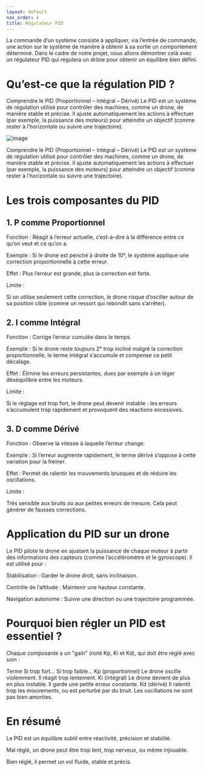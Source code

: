 ```yaml
---
layout: default
nav_order: 4
title: Régulateur PID
---
```


La commande d’un système consiste à appliquer, via l’entrée de commande, une action sur le système de manière à
obtenir à sa sortie un comportement déterminé. Dans le cadre de notre projet, nous allons démontrer celà avec un régulateur PID qui régulera un drône pour obtenir un équilibre bien défini.

# Qu’est-ce que la régulation PID ? 

Comprendre le PID (Proportionnel – Intégral – Dérivé)
Le PID est un système de régulation utilisé pour contrôler des machines, comme un drone, de manière stable et précise. Il ajuste automatiquement les actions à effectuer (par exemple, la puissance des moteurs) pour atteindre un objectif (comme rester à l’horizontale ou suivre une trajectoire).

![image](https://github.com/user-attachments/assets/b518564b-8e75-4bfa-961d-c7a3dde15ed8)

Comprendre le PID (Proportionnel – Intégral – Dérivé)
Le PID est un système de régulation utilisé pour contrôler des machines, comme un drone, de manière stable et précise. Il ajuste automatiquement les actions à effectuer (par exemple, la puissance des moteurs) pour atteindre un objectif (comme rester à l’horizontale ou suivre une trajectoire).

# Les trois composantes du PID
## 1. P comme Proportionnel
Fonction : Réagit à l’erreur actuelle, c’est-à-dire à la différence entre ce qu’on veut et ce qu’on a.

Exemple : Si le drone est penché à droite de 10°, le système applique une correction proportionnelle à cette erreur.

Effet : Plus l’erreur est grande, plus la correction est forte.

Limite :

Si on utilise seulement cette correction, le drone risque d’osciller autour de sa position cible (comme un ressort qui rebondit sans s’arrêter).

## 2. I comme Intégral
Fonction : Corrige l’erreur cumulée dans le temps.

Exemple : Si le drone reste toujours 2° trop incliné malgré la correction proportionnelle, le terme intégral s’accumule et compense ce petit décalage.

Effet : Élimine les erreurs persistantes, dues par exemple à un léger déséquilibre entre les moteurs.

Limite :

Si le réglage est trop fort, le drone peut devenir instable : les erreurs s’accumulent trop rapidement et provoquent des réactions excessives.

## 3. D comme Dérivé
Fonction : Observe la vitesse à laquelle l’erreur change.

Exemple : Si l’erreur augmente rapidement, le terme dérivé s’oppose à cette variation pour la freiner.

Effet : Permet de ralentir les mouvements brusques et de réduire les oscillations.

Limite :

Très sensible aux bruits ou aux petites erreurs de mesure. Cela peut générer de fausses corrections.

# Application du PID sur un drone
Le PID pilote le drone en ajustant la puissance de chaque moteur à partir des informations des capteurs (comme l’accéléromètre et le gyroscope). Il est utilisé pour :

Stabilisation : Garder le drone droit, sans inclinaison.

Contrôle de l’altitude : Maintenir une hauteur constante.

Navigation autonome : Suivre une direction ou une trajectoire programmée.

# Pourquoi bien régler un PID est essentiel ?
Chaque composante a un "gain" (noté Kp, Ki et Kd), qui doit être réglé avec soin :

Terme	Si trop fort…	Si trop faible…
Kp (proportionnel)	Le drone oscille violemment.	Il réagit trop lentement.
Ki (intégral)	Le drone devient de plus en plus instable.	Il garde une petite erreur constante.
Kd (dérivé)	Il ralentit trop les mouvements, ou est perturbé par du bruit.	Les oscillations ne sont pas bien amorties.

# En résumé
Le PID est un équilibre subtil entre réactivité, précision et stabilité.

Mal réglé, un drone peut être trop lent, trop nerveux, ou même injouable.

Bien réglé, il permet un vol fluide, stable et précis.
